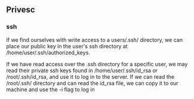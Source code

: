 ## Privesc

### ssh
If we find ourselves with write access to a users/.ssh/ directory, we can place our public key in the user's ssh directory at /home/user/.ssh/authorized_keys.

If we have read access over the .ssh directory for a specific user, we may read their private ssh keys found in /home/user/.ssh/id_rsa or /root/.ssh/id_rsa, and use it to log in to the server. If we can read the /root/.ssh/ directory and can read the id_rsa file, we can copy it to our machine and use the -i flag to log in


